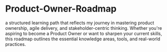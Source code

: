 # Product-Owner-Roadmap
a structured learning path that reflects my journey in mastering product ownership, agile delivery, and stakeholder-centric thinking. Whether you're aspiring to become a Product Owner or want to sharpen your current skills, this roadmap outlines the essential knowledge areas, tools, and real-world practices.
